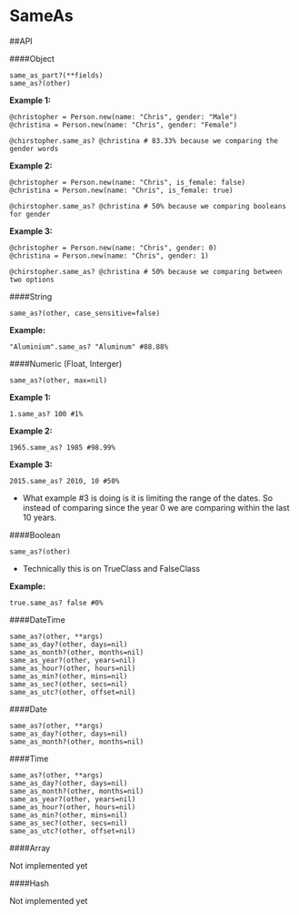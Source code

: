 # SameAs

##API

####Object

```
same_as_part?(**fields)
same_as?(other)
```

**Example 1:**
```
@christopher = Person.new(name: "Chris", gender: "Male")
@christina = Person.new(name: "Chris", gender: "Female")

@chirstopher.same_as? @christina # 83.33% because we comparing the gender words
```

**Example 2:**
```
@christopher = Person.new(name: "Chris", is_female: false)
@christina = Person.new(name: "Chris", is_female: true)

@chirstopher.same_as? @christina # 50% because we comparing booleans for gender
```

**Example 3:**
```
@christopher = Person.new(name: "Chris", gender: 0)
@christina = Person.new(name: "Chris", gender: 1)

@chirstopher.same_as? @christina # 50% because we comparing between two options
```

####String

```
same_as?(other, case_sensitive=false)
```

**Example:**
```
"Aluminium".same_as? "Aluminum" #88.88%
```

####Numeric (Float, Interger)

```
same_as?(other, max=nil)
```

**Example 1:**
```
1.same_as? 100 #1%
```

**Example 2:**
```
1965.same_as? 1985 #98.99%
```

**Example 3:**
```
2015.same_as? 2010, 10 #50%
```
* What example #3 is doing is it is limiting the range of the dates. So instead of comparing since the year 0 we are comparing within the last 10 years. 

####Boolean

```
same_as?(other)
```
* Technically this is on TrueClass and FalseClass

**Example:**
```
true.same_as? false #0%
```

####DateTime

```
same_as?(other, **args)
same_as_day?(other, days=nil)
same_as_month?(other, months=nil)
same_as_year?(other, years=nil)
same_as_hour?(other, hours=nil)
same_as_min?(other, mins=nil)
same_as_sec?(other, secs=nil)
same_as_utc?(other, offset=nil)
```

####Date

```
same_as?(other, **args)
same_as_day?(other, days=nil)
same_as_month?(other, months=nil)
```

####Time

```
same_as?(other, **args)
same_as_day?(other, days=nil)
same_as_month?(other, months=nil)
same_as_year?(other, years=nil)
same_as_hour?(other, hours=nil)
same_as_min?(other, mins=nil)
same_as_sec?(other, secs=nil)
same_as_utc?(other, offset=nil)
```

####Array

Not implemented yet

####Hash

Not implemented yet
